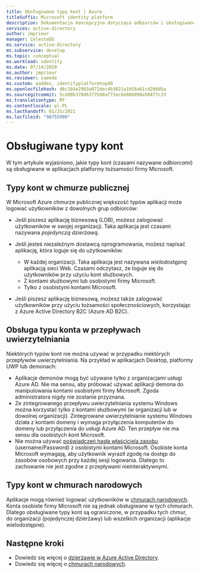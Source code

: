```yaml
---
title: Obsługiwane typy kont | Azure
titleSuffix: Microsoft identity platform
description: Dokumentacja koncepcyjna dotycząca odbiorców i obsługiwane typy kont w aplikacjach
services: active-directory
author: jmprieur
manager: CelesteDG
ms.service: active-directory
ms.subservice: develop
ms.topic: conceptual
ms.workload: identity
ms.date: 07/14/2020
ms.author: jmprieur
ms.reviewer: saeeda
ms.custom: aaddev, identityplatformtop40
ms.openlocfilehash: d6c184e2983a072dec4b3021a1b58a61cd206dba
ms.sourcegitcommit: 5cdd0b378d6377b98af71ec8e886098a504f7c33
ms.translationtype: MT
ms.contentlocale: pl-PL
ms.lasthandoff: 01/25/2021
ms.locfileid: "98755990"
---
```

# <a name="supported-account-types"></a>Obsługiwane typy kont

W tym artykule wyjaśniono, jakie typy kont (czasami nazywane *odbiorcami*) są obsługiwane w aplikacjach platformy tożsamości firmy Microsoft.

<!-- This section can be in an include for many of the scenarios (SPA, web app signing-in users, protecting a web API, Desktop (depending on the flows), Mobile -->

## <a name="account-types-in-the-public-cloud"></a>Typy kont w chmurze publicznej

W Microsoft Azure chmurze publicznej większość typów aplikacji może logować użytkowników z dowolnych grup odbiorców:

- Jeśli piszesz aplikację biznesową (LOB), możesz zalogować użytkowników w swojej organizacji. Taka aplikacja jest czasami nazywana *pojedynczą dzierżawą*.
- Jeśli jesteś niezależnym dostawcą oprogramowania, możesz napisać aplikację, która loguje się do użytkowników:

  - W każdej organizacji. Taka aplikacja jest nazywana *wielodostępną* aplikacją sieci Web. Czasami odczytasz, że loguje się do użytkowników przy użyciu kont służbowych.
  - Z kontami służbowymi lub osobistymi firmy Microsoft.
  - Tylko z osobistymi kontami Microsoft.
    
- Jeśli piszesz aplikację biznesową, możesz także zalogować użytkowników przy użyciu tożsamości społecznościowych, korzystając z Azure Active Directory B2C (Azure AD B2C).

## <a name="account-type-support-in-authentication-flows"></a>Obsługa typu konta w przepływach uwierzytelniania

Niektórych typów kont nie można używać w przypadku niektórych przepływów uwierzytelniania. Na przykład w aplikacjach Desktop, platformy UWP lub demonach:

- Aplikacje demonów mogą być używane tylko z organizacjami usługi Azure AD. Nie ma sensu, aby próbować używać aplikacji demona do manipulowania kontami osobistymi firmy Microsoft. Zgoda administratora nigdy nie zostanie przyznana.
- Ze zintegrowanego przepływu uwierzytelniania systemu Windows można korzystać tylko z kontami służbowymi (w organizacji lub w dowolnej organizacji). Zintegrowane uwierzytelnianie systemu Windows działa z kontami domeny i wymaga przyłączenia komputerów do domeny lub przyłączenia do usługi Azure AD. Ten przepływ nie ma sensu dla osobistych kont Microsoft.
- Nie można używać [poświadczeń hasła właściciela zasobu](./v2-oauth-ropc.md) (username/Password) z osobistymi kontami Microsoft. Osobiste konta Microsoft wymagają, aby użytkownik wyraził zgodę na dostęp do zasobów osobowych przy każdej sesji logowania. Dlatego to zachowanie nie jest zgodne z przepływami nieinteraktywnymi.

## <a name="account-types-in-national-clouds"></a>Typy kont w chmurach narodowych

Aplikacje mogą również logować użytkowników w [chmurach narodowych](authentication-national-cloud.md). Konta osobiste firmy Microsoft nie są jednak obsługiwane w tych chmurach. Dlatego obsługiwane typy kont są ograniczone, w przypadku tych chmur, do organizacji (pojedynczej dzierżawy) lub wszelkich organizacji (aplikacje wielodostępne).

## <a name="next-steps"></a>Następne kroki

- Dowiedz się więcej o [dzierżawie w Azure Active Directory](./single-and-multi-tenant-apps.md).
- Dowiedz się więcej o [chmurach narodowych](./authentication-national-cloud.md).
